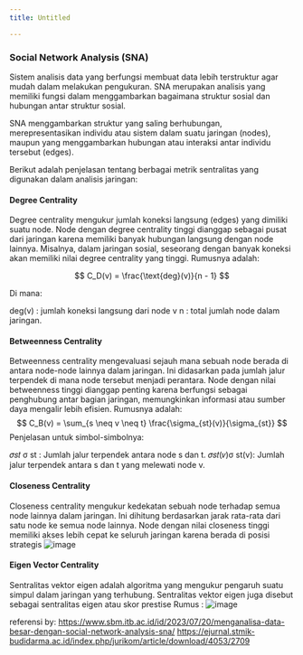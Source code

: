 ```yaml
---
title: Untitled

---
```


### Social Network Analysis (SNA)
Sistem analisis data yang berfungsi membuat data lebih terstruktur agar mudah dalam melakukan pengukuran. SNA merupakan analisis yang memiliki fungsi dalam menggambarkan bagaimana struktur sosial dan hubungan antar struktur sosial.

SNA menggambarkan struktur yang saling berhubungan, merepresentasikan individu atau sistem dalam suatu jaringan (nodes), maupun yang menggambarkan hubungan atau interaksi antar individu tersebut (edges).

Berikut adalah penjelasan tentang berbagai metrik sentralitas yang digunakan dalam analisis jaringan:

#### Degree Centrality
Degree centrality mengukur jumlah koneksi langsung (edges) yang dimiliki suatu node. Node dengan degree centrality tinggi dianggap sebagai pusat dari jaringan karena memiliki banyak hubungan langsung dengan node lainnya. Misalnya, dalam jaringan sosial, seseorang dengan banyak koneksi akan memiliki nilai degree centrality yang tinggi.
Rumusnya adalah:

$$
C_D(v) = \frac{\text{deg}(v)}{n - 1}
$$


Di mana:

deg(v) : jumlah koneksi langsung dari node v
n : total jumlah node dalam jaringan.


#### Betweenness Centrality
Betweenness centrality mengevaluasi sejauh mana sebuah node berada di antara node-node lainnya dalam jaringan. Ini didasarkan pada jumlah jalur terpendek di mana node tersebut menjadi perantara. Node dengan nilai betweenness tinggi dianggap penting karena berfungsi sebagai penghubung antar bagian jaringan, memungkinkan informasi atau sumber daya mengalir lebih efisien.
Rumusnya adalah:
$$
C_B(v) = \sum_{s \neq v \neq t} \frac{\sigma_{st}(v)}{\sigma_{st}}
$$
Penjelasan untuk simbol-simbolnya:

𝜎𝑠𝑡 σ st : Jumlah jalur terpendek antara node s dan t.
𝜎𝑠𝑡(𝑣)σ st(v): Jumlah jalur terpendek antara s dan t yang melewati node v.


#### Closeness Centrality
Closeness centrality mengukur kedekatan sebuah node terhadap semua node lainnya dalam jaringan. Ini dihitung berdasarkan jarak rata-rata dari satu node ke semua node lainnya. Node dengan nilai closeness tinggi memiliki akses lebih cepat ke seluruh jaringan karena berada di posisi strategis
![image](https://hackmd.io/_uploads/ByMDF8uz1x.png)

#### Eigen Vector Centrality
Sentralitas vektor eigen adalah algoritma yang mengukur pengaruh suatu simpul dalam jaringan yang terhubung. Sentralitas vektor eigen juga disebut sebagai sentralitas eigen atau skor prestise
Rumus :
![image](https://hackmd.io/_uploads/B1RC98_Gke.png)


referensi by:
https://www.sbm.itb.ac.id/id/2023/07/20/menganalisa-data-besar-dengan-social-network-analysis-sna/ 
https://ejurnal.stmik-budidarma.ac.id/index.php/jurikom/article/download/4053/2709